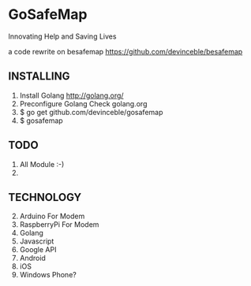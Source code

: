 GoSafeMap
=========

Innovating Help and Saving Lives

a code rewrite on besafemap https://github.com/devinceble/besafemap

INSTALLING
----------

  1. Install Golang http://golang.org/
  2. Preconfigure Golang Check golang.org
  2. $ go get github.com/devinceble/gosafemap
  3. $ gosafemap

TODO
----
  
  1. All Module :-)
  2. 

TECHNOLOGY
----------

  2. Arduino For Modem
  3. RaspberryPi For Modem
  4. Golang
  5. Javascript
  6. Google API
  7. Android
  8. iOS
  9. Windows Phone?
